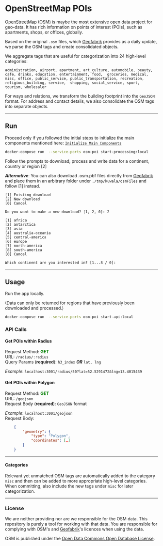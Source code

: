 # OpenStreetMap POIs

[OpenStreetMap](https://www.openstreetmap.org) (OSM) is maybe the most extensive open data project for geo-data. It has 
rich information on points of interest (POIs), such as apartments, shops, or offices, globally.

Based on the original `.osm` files, which [Geofabrik](http://download.geofabrik.de) provides as a daily update, we parse 
the OSM tags and create consolidated objects.

We aggregate tags that are useful for categorization into 24 high-level categories:

`administration, airport, apartment, art_culture, automobile, beauty, cafe, drinks, education, entertainment, food, 
groceries, medical, misc, office, public_service, public_transportation, recreation, religious_building, service, 
shopping, social_service, sport, tourism, wholesaler`

For ways and relations, we transform the building footprint into the `GeoJSON` format. For address and contact details, 
we also consolidate the OSM tags into separate objects.

---

## Run

Proceed only if you followed the initial steps to initialize the main components mentioned here:
[`Initialize Main Components`](https://github.com/kuwala-io/kuwala/tree/master/kuwala/)

```zsh
docker-compose run  --service-ports osm-poi start-processing:local
```

Follow the prompts to download, process and write data for a continent, country or region [2]

***Alternative***: You can also download .osm.pbf files directly from [Geofabrik](http://download.geofabrik.de)
and place them in an arbitrary folder under `./tmp/kuwala/osmFiles` and follow [1] instead.

```console
[1] Existing download
[2] New download
[0] Cancel

Do you want to make a new download? [1, 2, 0]: 2

[1] africa
[2] antarctica
[3] asia
[4] australia-oceania
[5] central-america
[6] europe
[7] north-america
[8] south-america
[0] Cancel

Which continent are you interested in? [1...8 / 0]: 

```

---

## Usage

Run the app locally.

(Data can only be returned for regions that have previously been downloaded and processed.)

```zsh
docker-compose run  --service-ports osm-poi start-api:local
```

### API Calls

#### Get POIs within Radius
Request Method: <span style="color:green">**GET**</span><br/>
URL: `/radius/:radius`<br/>
Query Params (**required**): `h3_index` ***OR*** `lat, lng`

*Example*: `localhost:3001/radius/50?lat=52.5291472&lng=13.4015439`

#### Get POIs within Polygon
Request Method: <span style="color:green">**GET**</span><br/>
URL: `/geojson`<br/>
Request Body (**required**): `GeoJSON` format <br/>

*Example*: `localhost:3001/geojson`<br>
Request Body:

```json 
    {
        "geometry": {
            "type": "Polygon",
            "coordinates": […]
        }
    }
```

---
#### Categories

Relevant yet unmatched OSM tags are automatically added to the category `misc` and then can be added to more appropriate high-level
categories. When committing, also include the new tags under `misc` for later categorization. 

---
### License

We are neither providing nor are we responsible for the OSM data. This repository is purely a tool for working
with that data. You are responsible for complying with OSM's and [Geofabrik](http://www.geofabrik.de)'s licences when using the data.

OSM is published under the [Open Data Commons Open Database License](https://www.openstreetmap.org/copyright).